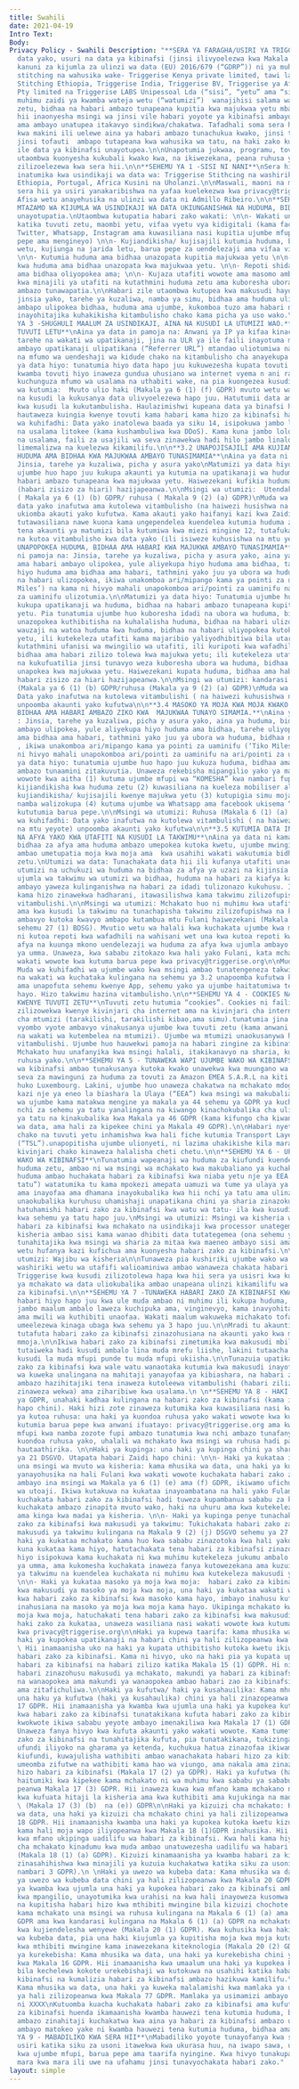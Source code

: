 ```yaml
---
title: Swahili
date: 2021-04-19
Intro Text: 
Body: 
Privacy Policy - Swahili Description: "**SERA YA FARAGHA/USIRI YA TRIGGERISE**\nKuhifadhi
  data yako, usuri na data ya kibinafsi (jinsi ilivyoelezwa kwa Makala ya 4(1) ya
  kanuni za kijumla za ulinzi wa data (EU) 2016/679 (“GDRP”)) ni ya muhimu kwa Triggerise
  stitching na wahusika wake- Triggerise Kenya private limited, tawi la Triggerise
  Stitching Ethiopia, Triggerise India, Triggerise BV, Triggerise ya Afrika Kusini
  Pty limited na Triggerise LABS Unipessoal Lda (“sisi”, “yetu” ama “sisi”). Ni ya
  muhimu zaidi ya kwamba wateja wetu (“watumizi”)  wanajihisi salama wakitumia huduma
  zetu, bidhaa na habari ambazo tunapeana kupitia kwa majukwaa yetu mbalimbali.\n\nSera
  hii inaonyesha msingi wa jinsi vile habari yoyote ya kibinafsi ambayo tunatoa kwako,
  ama ambayo unatupea itakavyo sindikwa/chakatwa. Tafadhali soma sera hii ya usiri
  kwa makini ili uelewe aina ya habari ambazo tunachukua kwako, jinsi tunavyozitumia,
  jinsi tofauti  ambapo tutapeana kwa wahusika wa tatu, na haki zako kulingana na
  ile data ya kibinafsi unayotupea.\n\nUnapotumia jukwaa, programu, tovuti zetu (“huduma”)
  utaombwa kuonyesha kukubali kwako kwa, na ikiwezekana, peana ruhusa yako kwa taratibu
  zilizoelezewa kwa sera hii.\n\n**SEHEMU YA 1 -SISI NI NANI**\nSera hii ya usiri
  inatumika kwa usindikaji wa data wa: Triggerise Stithcing na washiriki wake Kenya,
  Ethiopia, Portugal, Africa Kusini na Uholanzi.\n\nMaswali, maoni na maombi juu ya
  sera hii ya usiri yanakaribishwa na yafaa kuelekezwa kwa privacy@triggerise.org​.
  Afisa wetu anayehusika na ulinzi wa data ni Admillo Ribeiro.\n\n**SEHEMU YA 2 -
  MTAZAMO WA KIJUMLA WA USINDIKAJI WA DATA UKIUNGANISHWA NA HUDUMA, BIDHAA NA HABARI.**\nHabari
  unayotupatia.\nUtaombwa kutupatia habari zako wakati: \n\n- Wakati unajaza fomu
  katika tuvuti zetu, maombi yetu, vifaa vyetu vya kidigitali (kama facebook, Messenger,
  Twitter, Whatsapp, Instagram ama kuwasiliana nasi kupitia ujumbe mfupi, simu, barua
  pepe ama mengineyo) \n\n- Kujiandikisha/ kujisajili kutumia huduma, bidhaa ama ununuzi
  wetu, kujiunga na jarida letu, barua pepe za uendelezaji ama vifaa vingine vya masoko.
  \n\n- Kutumia huduma ama bidhaa unazopata kupitia majukwaa yetu \n\n- Kuweka kiwango
  kwa huduma ama bidhaa unazopata kwa majukwaa yetu. \n\n- Repoti shida kwa huduma
  ama bidhaa oliyopokea ama; \n\n- Kujaza utafiti wowote ama masomo ambayo tunatumia
  kwa minajili ya utafiti na kutathmini huduma zetu ama kuboresha ubora wa huduma
  ambazo tunawapatia.\n\nHabari zile utaombwa kutupea kwa makusudi hayo yanaweza kuwa
  jinsia yako, tarehe ya kuzaliwa, namba ya simu, bidhaa ama huduma ulizopokea, mahali
  ambapo ulipokea bidhaa, huduma ama ujumbe, kukomboa tuzo ama habari nyingine yoyote
  inayohitajika kuhakikisha kitambulisho chako kama picha ya uso wako.\n\n**SEHEMU
  YA 3 -SHUGHULI MAALUM ZA USINDIKAJI, AINA NA KUSUDI LA UTUMIZI WAO.** \n**3.1 UKITUMIA
  TUVUTI LETU**\nAina ya data in pamoja na: Anwani ya IP ya kifaa kinachotuma maombi,
  tarehe na wakati wa upatikanaji, jina na ULR ya ile faili inayotuma maombi, tovuti
  ambayo upatikanaji ulipatikana (“Referrer URL”) mtandao uliotumiwa na ikiwezekana,
  na mfumo wa uendeshaji wa kidude chako na kitambulisho cha anayekupa upatikanaji.\nMatumizi
  ya data hiyo: tunatumia hiyo data hapo juu kukuwezesha kupata tovuti yetu, kuhakikisha
  kwamba tovuti hiyo inaweza gundua uhusiano wa internet vyema n ani rahisi kutumia;
  kuchunguza mfumo wa usalama na uthabiti wake, na pia kuongezea kusudi la utawala.\n\nMsingi
  wa kutumia:  Mvuto ulio haki (Makala ya 6 (1) (f) GDPR) mvuto wetu wa haki unalingana
  na kusudi la kukusanya data ulivyoelezewa hapo juu. Hatutumii data ambayo inachukuliwa
  kwa kusudi la kukutambulisha. Haulazimishwi kupeana data ya binafsi hapo juu. Lakini,
  hautaweza kuingia kwenye tovuti kama habari kama hizo za kibinafsi hazitapeanwa.\n\nMuda
  wa kuhifadhi: Data yako inatolewa baada ya siku 14, isipokuwa jambo lolote linalohusika
  na usalama litokee (kama kushambuliwa kwa DDoS). Kama kuna jambo lolote linalohusika
  na usalama, faili za usajili wa seva zinawekwa hadi hilo jambo linalohusika na usalama
  limemalizwa na kuelezwa kikamilifu.\n\n**3.2 UNAPOJISAJILI AMA KUJIANDIKISHA KUPOKEA
  HUDUMA AMA BIDHAA KWA MAJUKWAA AMBAYO TUNASIMAMIA**\nAina ya data ni pamoja na:
  Jinsia, tarehe ya kuzaliwa, picha y asura yako\nMatumizi ya data hiyo: tunatumia
  ujumbe huo hapo juu kukupa akaunti ya kutumia na upatikanaji wa huduma, bidhaa na
  habari ambazo tunapeana kwa majukwaa yetu. Haiwezekani kufikia huduma zetu kama
  (habari zisizo za hiari) hazijapeanwa.\n\nMsingi wa utumizi:  Utendakazi wa kandarasi
  ( Makala ya 6 (1) (b) GDPR/ ruhusa ( Makala 9 (2) (a) GDPR)\nMuda wa kuhifadhi:
  data yako inafutwa ama kutolewa vitambulisho (na haiwezi husishwa na mtu fulani)
  ukiomba akauti yako kufutwa. Kama akauti yako haifanyi kazi kwa Zaidi ya miezi 12,
  tutawasiliana nawe kuona kama ungependelea kuendelea kutumia huduma zetu. Ukiacha
  tena akaunti ya matumizi bila kutumiwa kwa miezi mingine 12, tutafuka akauti yako
  na kutoa vitambulisho kwa data yako (ili isiweze kuhusishwa na mtu yeyote).\n\n**3.3
  UNAPOPOKEA HUDUMA, BIDHAA AMA HABARI KWA MAJUKWA AMBAYO TUNASIMAMIA**\nAina ya data
  ni pamoja na: Jinsia, tarehe ya kuzaliwa, picha y asura yako, aina ya huduma, bidhaa
  ama habari ambayo ulipokea, yule aliyekupa hiyo huduma ama bidhaa, tarehe uliyopokea
  hiyo huduma ama bidhaa ama habari, tathmini yako juu ya ubora wa huduma, bidhaa
  na habari ulizopokea, ikiwa unakomboa ari/mipango kama ya pointi za uaminifu (‘Tiko
  Miles’) na kama ni hivyo mahali unapokomboa ari/pointi za uaminifu na ari/pointi
  za uaminifu ulizotumia.\n\nMatumizi ya data hiyo: Tunatumia ujumbe huo hapo juu
  kukupa upatikanaji wa huduma, bidhaa na habari ambazo tunapeana kupitia majukwaa
  yetu. Pia tunatumia ujumbe huo kuboresha idadi na ubora wa huduma, bidhaa na habari
  unazopokea kuthibitisha na kuhalalisha huduma, bidhaa na habari ulizopokea, kurejeshea
  wauzaji na watoa huduma kwa huduma, bidhaa na habari uliyopokea kutoka kwa majukwaa
  yetu, ili kutekeleza utafiti kama majaribio yaliyodhibitiwa bila utaratibu maalum,
  kutathmini ufanisi wa mwingilio wa utafiti, ili kuripoti kwa wafadhili wa huduma,
  bidhaa ama habari zilizo tolewa kwa majukwa yetu; ili kutekeleza utafiti wa watumiaji
  na kukufuatilia jinsi tunavyo weza kuboresha ubora wa huduma, bidhaa na habari ambazo
  unapokea kwa majukwaa yetu. Haiwezekani kupata huduma, bidhaa ama habari zetu kama
  habari zisizo za hiari hazijapeanwa.\n\nMsingi wa utumizi: kandarasi ya utenda kazi
  (Makala ya 6 (1) (b) GDPR/ruhusa (Makala ya 9 (2) (a) GDPR)\nMuda wa kuhifadhi:
  Data yako inafutwa na kutolewa vitambulishi ( na haiwezi kuhusishwa na mtu yeyote)
  unpoomba akaunti yako kufutwa\n\n**3.4 MASOKO YA MOJA KWA MOJA KWAKO WA HUDUMA,
  BIDHAA AMA HABARI AMBAZO ZIKO KWA  MAJUKWAA TUNAYO SIMAMIA.**\nAina ya data ni kama:
  : Jinsia, tarehe ya kuzaliwa, picha y asura yako, aina ya huduma, bidhaa ama habari
  ambayo ulipokea, yule aliyekupa hiyo huduma ama bidhaa, tarehe uliyopokea hiyo huduma
  ama bidhaa ama habari, tathmini yako juu ya ubora wa huduma, bidhaa na habari ulizopokea,
  , ikiwa unakomboa ari/mipango kama ya pointi za uaminifu (‘Tiko Miles’) na kama
  ni hivyo mahali unapokomboa ari/pointi za uaminifu na ari/pointi za uaminifu ulizotumia.\n\nMatumizi
  ya data hiyo: tunatumia ujumbe huo hapo juu kukuza huduma, bidhaa ama kukupa habari
  ambazo tunaamini zitakuvutia. Unaweza rekebisha mipangilio yako ya masoko wakati
  wowote kwa aitha (1) kutuma ujumbe mfupi wa “KOMESHA” kwa nambari fupi uliyotumia
  kijiandikisha kwa huduma zetu (2) kuwasiliana na kueleza mobiliser aliyekusaidia
  kujiandikisha/ kujisajili kwenye majukwa yetu (3) kutupigia simu moja kwa moja kutumia
  namba walizokupa (4) kutuma ujumbe wa Whatsapp ama facebook ukisema “koma” ama (5)
  kututumia barua pepe.\n\nMsingi wa utumizi: Ruhusa (Makala 6 (1) (a) GDPR)\nMuda
  wa kuhifadhi: Data yako inafutwa na kutolewa vitambulishi ( na haiwezi kuhusishwa
  na mtu yeyote) unpoomba akaunti yako kufutwa\n\n**3.5 KUTUMIA DATA INAYOAMBATANA
  NA AFYA YAKO KWA UTAFITI NA KUSUDI LA TAKWIMU**\nAina ya data ni kama: rekodi za
  bidhaa za afya ama huduma ambazo umepokea kutoka kwetu, ujumbe mwingine wa kiafya
  ambao umetupatia moja kwa moja ama  kwa usahihi wakati wakutumia bidhaa ama huduma
  zetu.\nUtumizi wa data: Tunachakata data hii ili kufanya utafiti unaohusiana na
  utumizi na uchukuzi wa huduma na bidhaa za afya ya uzazi na kijinsia na kutayarisha
  ujumla wa takwimu wa utumizi wa bidhaa, huduma na habari za kiafya katika maeneo
  ambayo yaweza kulinganishwa na habari za idadi tulizonazo kukuhusu. Iwapo habari
  kama hizo zinawekwa hadharani, itawasilishwa kama takwimu zilizofupishwa na bila
  vitambulishi.\n\nMsingi wa utumizi: Mchakato huo ni muhimu kwa utafiti wa kisayansi
  ama kwa kusudi la takwimu na tunachapisha takwimu zilizofupishwa na kutolewa vitambulishi
  ambavyo kutoka kwavyo ambapo kutambua mtu Fulani haiwezekani (Makala 9 (2) (j) DSGVO;
  sehemu 27 (1) BDSG). Mvutio wetu wa halali kwa kuchakata ujumbe kwa makusudi hayo
  ni kutoa repoti kwa wafadhili na wahisani wet una kwa kutoa repoti kwa wizara za
  afya na kuunga mkono uendelezaji wa huduma za afya kwa ujumla ambayo pia ni maslahi
  ya umma. Unaweza, kwa sababu zitokazo kwa hali yako Fulani, kata mchakato kama huo
  wakati wowote kwa kutuma barua pepe kwa privacy@triggerise.org\n\nMuda wa kuhifadhi:
  Muda wa kuhifadhi wa ujumbe wako kwa msingi ambao tunatengeneza takwimu unalingana
  na wakati wa kuchataka kulingana na sehemu ya 3.2 unapoomba kufutwa kwa sehemu maalum
  ama unapofuta sehemu kwenye App, sehemu yako ya ujumbe haitatumiwa tena kwa makusudi
  hayo. Hizo takwimu hazina vitambulisho.\n\n**SEHEMU YA 4 - COOKIES NA KUFUATILIA
  KWENYE TUVUTI ZETU**\nTuvuti zetu hutumia “cookies”. Cookies ni faili za maandishi
  zilizowekwa kwenye kivinjari cha internet ama na kivinjari cha internet kwa kidude
  cha mtumizi (tarakilishi, tarakilishi kibao,ama simu).tunatumia jina “cookies” kurejelea
  vyombo vyote ambavyo vinakusanya ujumbe kwa tuvuti zetu (kama anwani ya IP, mahali
  na wakati wa kutembelea na mtumizi). Ujumbe wa mtumizi unaokusanywa hivi unatolewa
  vitambulishi. Ujumbe huo hauwekwi pamoja na habari zingine za kibinafsi za mtumizi.
  Mchakato huu unafanyika kwa msingi halali, itakikanavyo na sharia, kulingana na
  ruhusa yako.\n\n**SEHEMU YA 5 - TUNAWEKA WAPI UJUMBE WAKO WA KIBINAFSI**\nUjumbe
  wa kibinafsi ambao tunakusanya kutoka kwako unawekwa kwa muungano wa Ulaya kwa (Ulaya)
  seva za mawinguni za huduma za tovuti za Amazon EMEA S.A.R.L na kiti cha kibiashara
  huko Luxembourg. Lakini, ujumbe huo unaweza chakatwa na mchakato mdogo unaofanya
  kazi nje ya eneo la biashara la Ulaya (“EEA”) kwa msingi wa makubaliano ya mchakato
  wa ujumbe kama matakwa mengine ya makala ya 44 sehemu ya GDPR ya kuchakatwa kwa
  nchi za sehemu ya tatu yanalingana na kiwango kinachokubalika cha ulinzi kwa nchi
  ya tatu na kinakubalika kwa Makala ya 46 GDPR (kama kifungo cha kiwango cha ulinzi
  wa data, ama hali za kipekee chini ya Makala 49 GDPR).\n\nHabari nyeti kati ya kivinjari
  chako na tuvuti yetu inhamishwa kwa hali fiche kutumia Transport Layer Security
  (“TSL”).unapopitisha ujumbe ulionyeti, ni lazima uhakikishe kila mara ya kwamba
  kivinjari chako kinaweza halalisha cheti chetu.\n\n**SEHEMU YA 6 - UFICHUZI WA UJUMBE
  WAKO WA KIBINAFSI**\nTunatumia wapeanaji wa huduma za kiufundi kuendesha na kudumisha
  huduma zetu, ambao ni wa msingi wa mchakato kwa makubaliano ya kuchakata data. Wapeanaji
  huduma ambao huchakata habari za kibinafsi kwa niaba yetu nje ya EEA (ama “chi za
  tatu”) watatumika tu kama mpokezi amepata uamuzi wa tume ya ulaya ya kukubalika
  ama inayofaa ama dhamana inayokubalika kwa hii nchi ya tatu ama ulinzi mwingine
  unaokubalika kuruhusu uhamishaji unapatikana chini ya sharia zinazokubalika. Kuongezea,
  hatuhamishi habari zako za kibinafsi kwa watu wa tatu- ila kwa kusudi yaliyotajwa
  kwa sehemu ya tatu hapo juu.\nMsingi wa utumizi: Msingi wa kisheria wa kuhamisha
  habari za kibinafsi kwa mchakato na usindikaji kwa processor unategemea msingi wa
  kisheria ambao sisi kama wanao dhibiti data tutategemea (ona sehemu ya 3 hapo juu)\n\nKama
  tunahitajika kwa msingi wa sharia za mitaa kwa maeneo ambayo sisi ama washiriki
  wetu hufanya kazi kufichua ama kuonyesha habari zako za kibinafsi.\n\nMsingi wa
  utumizi: Wajibu wa kisheria\n\nTunaweza pia kushiriki ujumbe wako wa kibinafsi na
  washiriki wetu wa utafifi walioaminiwa ambao wanaweza chakata habari kwa niaba ya
  Triggerise kwa kusudi zilizotolewa hapa kwa hii sera ya usisri kwa kufuata makubaliano
  ya mchakato wa data uliokubalika ambao unapeana ulinzi kikamilifu wa habari zako
  za kibinafsi.\n\n**SEHEMU YA 7 -TUNAWEKA HABARI ZAKO ZA KIBINAFSI KWA MUDA GANI**\nTutaweka
  habari hiyo hapo juu kwa ule muda ambao ni muhimu ili kukupa huduma, kushughulikia
  jambo maalum ambalo laweza kuchipuka ama, vinginevyo, kama inavyohitajika kisheria
  ama mwili wa kuthibiti unaofaa. Wakati maalum wakuweka michakato tofauti mtawalia
  umeelezewa kinaga ubaga kwa sehemu ya 3 hapo juu.\n\nMradi tu akaunti yako ikikomeshwa,
  tutafuta habari zako za kibinafsi zinazohusiana na akaunti yako kwa muda wa mwezi
  mmoja.\n\nIkiwa habari zako za kibinafsi zimetumika kwa makusudi mbili tofauti,
  tutaiweka hadi kusudi ambalo lina muda mrefu liishe, lakini tutaacha kutumia kwa
  kusudi la muda mfupi punde tu muda mfupi ukiisha.\n\nTunazuia upatikanaji wa habari
  zako za kibinafsi kwa wale watu wanaotaka kutumia kwa makusudi inayofaa. Muda wetu
  wa kuweka unalingana na mahitaji yanayofaa ya kibiashara, na habari zako za kibinafsi
  ambazo hazihitajiki tena inaweza kutoleewa vitambulishi (habari zilizo tolewa vitambulishi
  zinaweza wekwa) ama ziharibiwe kwa usalama.\n \n**SEHEMU YA 8 - HAKI ZAKO**\nChini
  ya GDPR, unahaki kadhaa kulingana na habari zako za kibinafsi (kama ilivyotajwa
  hapo chini). Haki hizi zote zinaweza kutumika kwa kuwasiliana nasi kwa privacy@triggerise.org.\n\nHaki
  ya kutoa ruhusa: una haki ya kuondoa ruhusa yako wakati wowote kwa kuwasiliana nasi
  kutumia barua pepe kwa anwani ifuatayo: privacy@triggerise.org ama kwa kutuma ujumbe
  mfupi kwa namba zozote fupi ambazo tunatumia kwa nchi ambazo tunafanya kazi. Kwa
  kuondoa ruhusa yako, uhalali wa mchakato kwa msingi wa ruhusa hadi pale ambapo unatoka
  hautaathirika. \n\nHaki ya kupinga: una haki ya kupinga chini ya sharia za Makala
  ya 21 DSGVO. Utapata habari Zaidi hapo chini: \n\n- Haki ya kukataa iwapo mchakato
  una msingi wa mvuto wa kisheria: kama mhusika wa data, una haki ya kupinga kwa madai
  yanayohusika na hali Fulani kwa wakati wowote kuchakata habari zako za kibinafsi
  ambayo ina msingi wa Makala ya 6 (1) (e) ama (f) GDPR, ikiwamo ufichuzi kwa msingi
  wa utoaji. Ikiwa kutakuwa na kukataa inayoambatana na hali yako Fulani, hatuwezi
  kuchakata habari zako za kibinafsi hadi tuweza kupambanua sababu za kisheria za
  kuchakata ambazo zinapita mvuto wako, haki na uhuru ama kwa kutekeleza, kufanya
  ama kinga kwa madai ya kisheria. \n\n- Haki ya kupinga penye tunachakata habari
  zako za kibinafsi kwa makusudi ya takwimu: Tukichakata habari zako za binafsi kwa
  makusudi ya takwimu kulingana na Makala 9 (2) (j) DSGVO sehemu ya 27 (1) BDSG, una
  haki ya kukataa mchakato kama huo kwa sababu zinazotoka kwa hali yako Fulani. Ikiwa
  kuna kukataa kama hiyo, hatutachakata tena habari za kibinafsi zinazohusika na kusudi
  hiyo isipokuwa kama kuchakata ni kwa muhimu kutekeleza jukumu ambalo lina maslahi
  ya umma, ama kukomesha kuchakata inaweza fanya kutowezekana ama kuzuia kupata makusudi
  ya takwimu na kuendelea kuchakata ni muhimu kwa kutekeleza makusudi ya takwimu.
  \n\n- Haki ya kukataa masoko ya moja kwa moja:  habari zako za kibinafsi zikichakatwa
  kwa makusudi ya masoko ya moja kwa moja, una haki ya kukataa wakati wowote kuchakatwa
  kwa habari zako za kibinafsi kwa masoko kama hayo, imbayo inahusu kuficha hadi ambapo
  inahusiana na masoko ya moja kwa moja kama hayo. Ukipinga mchakato kwa masoko ya
  moja kwa moja, hatuchakati tena habari zako za kibinafsi kwa makusudi haya.\nKutumia
  haki zako za kukataa, unaweza wasiliana nasi wakati wowote kwa kutuma barua pepe
  kwa privacy@triggerise.org\n\nHaki ya kupewa taarifa: kama mhusika wa habari, una
  haki ya kupokea upatikanaji na habari chini ya hali zilizopeanwa kwa Makala 15 GDPR.
  \ Hii inamaanisha uko na haki ya kupata uthibitisho kutoka kwetu ikiwa tunachakata
  habari zako za kibinafsi. Kama ni hivyo, uko na haki pia ya kupata upatikanaji kwa
  habari za kibinafsi na habari zilizo katika Makala 15 (1) GDPR. Hi ni pamoja na
  habari zinazohusu makusudi ya mchakato, makundi ya habari za kibinafsi ambazo zinachakatwa
  na wanaopokea ama makundi ya wanaopokea ambao habari zao za kibinafsi zimefichuliwa
  ama zitafichuliwa.\n\nHaki ya kufutwa/ haki ya kusahauilika: Kama mhusika wa data,
  una haku ya kufutwa (haki ya kusahaulika) chini ya hali zinazopeanwa kwa Makala
  17 GDPR. Hii inamaanisha ya kwamba kwa ujumla una haki ya kupokea kutoka kwetu kufutwa
  kwa habari zako za kibinafsi tunatakikana kufuta habari zako za kibinafsi bila kuchelewa
  kwokwote ikiwa sababu yeyote ambayo imenakiliwa kwa Makala 17 (1) GDPR inahusika.
  Unaweza fanya hivyo kwa kufuta akaunti yako wakati wowote. Kama tumefichua habari
  zako za kibinafsi na tunahitajika kufuta, pia tunatakikana, tukizingatia hali ya
  ufundi iliyoko na gharama ya ketenda, kuchukua hatua zinazofaa ikiwamo hatua za
  kiufundi, kuwajulisha wathibiti ambao wanachakata habari hizo za kibinafsi ambazo
  umeomba zifutwe na wathibiti kama hao wa viungo, ama nakala ama zinazofanana na
  hizo habari za kibinafsi (Makala 17 (2) ya GDPR). Haki ya kufutwa (haki ya kusahaulika)
  haitumiki kwa kipekee kama mchakato ni wa muhimu kwa sababu ya sababu moja wapozilizo
  peanwa Makala 17 (3) GDPR. Hii inaweza kuwa kwa mfano kama mchakano ni wa muhimu
  kwa kufuata hitaji la kisheria ama kwa kuthibiti ama kujukinga na madai ya sharia
  \ (Makala 17 (3) (b)  na (e)) GDPR\n\nHaki ya kizuizi cha mchakato: Kama mhusika
  wa data, una haki ya kizuizi cha mchakato chini ya hali zilizopeanwa kwa Makala
  18 GDPR. Hii inamaanisha kwamba una haki ya kupokea kutoka kwetu kizuizi cha mchakato
  kama hali moja wapo iliyopeanwa kwa Makala 18 (1)GDPR inahusika. Hii inaweza kuwa
  kwa mfano ukipinga uadilifu wa habari za kibinafsi. Kwa hali kama hiyo, kizuizi
  cha mchakato kinadumu kwa muda ambao unatuwezesha uadilifu wa habari za kibinafsi
  (Makala 18 (1) (a) GDPR). Kizuizi kinamaanisha ya kwamba habari za kibinafsi zilizowekwa
  zinasahihishwa kwa minajili ya kuzuia kuchakatwa katika siku za usoni (Makala 4
  nambari 3 GDPR).\n \nHaki ya uwezo wa kubeba data: Kama mhusika wa data, una haki
  ya uwezo wa kubeba data chini ya hali zilizopeanwa kwa Makala 20 GDPR. Hii inamaanisha
  ya kwamba kwa ujumla una haki ya kupokea habari zako za kibinafsi ambazo ulitupa
  kwa mpangilio, unayotumika kwa urahisi na kwa hali inayoweza kusomwa na mashine
  na kupitisha habari hizo kwa mthibiti mwingine bila kizuizi chochote kutoka kwetu
  kama mchakato una msingi wa ruhusa kulingana na Makala 6 (1) (a) ama Makala 9 (2)
  GDPR ama kwa kandarasi kulingana na Makala 6 (1) (a) GDPR na mchakato unafanywa
  kwa kujiendelesha wenyewe (Makala 20 (1) GDPR). Kwa kuhusika kwa haki yako ya uwezo
  wa kubeba data, pia una haki kiujumla ya kupitisha moja kwa moja kutoka kwetu hadi
  kwa mthibiti mwingine kama inawezekana kiteknologia (Makala 20 (2) GDPR).\n\nHaki
  ya kurekebisha: Kama mhusika wa data, una haki ya kurekebisha chini ya hali zilizopeanwa
  kwa Makala 16 GDPR. Hii inamaanisha kwa umaalum una haki ya kupokea kutoka kwetu
  bila kechelewa kokote urekebishaji wa kutokuwa na usahihi katika habari zako za
  kibinafsi na kumalizia habari za kibinafsi ambazo hazikuwa kamilifu.\nHaki ya kulalamika:
  Kama mhusika wa data, una haki ya kuweka malalamishi kwa mamlaka ya usimamizi chini
  ya hali zilizopeanwa kwa Makala 77 GDPR. Mamlaka ya usimamizi ambayo inatusimamia
  ni XXXX\nKutuomba kuacha kuchakata habari zako za kibinafsi ama kufuta habari zako
  za kibinafsi huenda ikamaanisha kwamba hauwezi tena kutumia huduma, bidhaa ama habari
  ambazo zinahitaji kuchakatwa kwa aina ya habari za kibinafsi ambazo umetuomba kufuta,
  ambayo matokeo yake ni kwamba hauwezi tena kutumia huduma, bidhaa ama habari.\n\n**SEHEMU
  YA 9 - MABADILIKO KWA SERA HII**\nMabadiliko yoyote tunayofanya kwa sera yetu ya
  usiri katika siku za usoni itawekwa kwa ukurasa huu, na iwapo sawa, utajulishwa
  kwa ujumbe mfupi, barua pepe ama taarifa nyingine. Kwa hivyo tunakupa moyo uipitie
  mara kwa mara ili uwe na ufahamu jinsi tunavyochakata habari zako."
layout: simple
---
```


